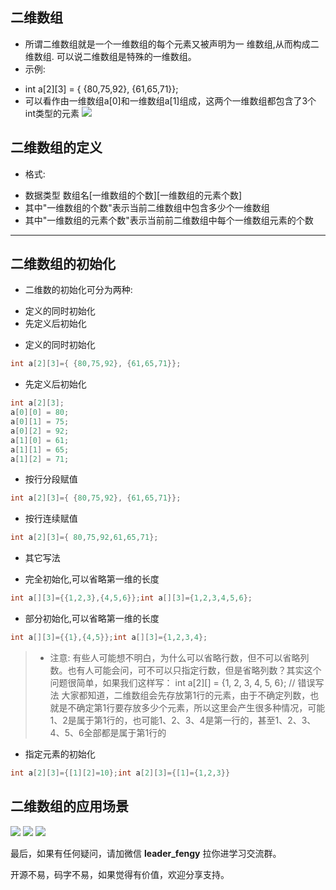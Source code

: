 ## 二维数组

- 所谓二维数组就是一个一维数组的每个元素又被声明为一 维数组,从而构成二维数组. 可以说二维数组是特殊的一维数组。
- 示例: 

+ int a[2][3] = { {80,75,92}, {61,65,71}};
+ 可以看作由一维数组a[0]和一维数组a[1]组成，这两个一维数组都包含了3个int类型的元素 
  ![](https://img-blog.csdnimg.cn/img_convert/c716d53c6b228ea211a524645a5d13a5.png)

## 二维数组的定义

- 格式:

+ 数据类型 数组名[一维数组的个数][一维数组的元素个数]
+ 其中"一维数组的个数"表示当前二维数组中包含多少个一维数组
+ 其中"一维数组的元素个数"表示当前前二维数组中每个一维数组元素的个数

---

## 二维数组的初始化

- 二维数的初始化可分为两种:

+ 定义的同时初始化
+ 先定义后初始化

- 定义的同时初始化

```c
int a[2][3]={ {80,75,92}, {61,65,71}};
```

- 先定义后初始化

```c
int a[2][3];
a[0][0] = 80;
a[0][1] = 75;
a[0][2] = 92;
a[1][0] = 61;
a[1][1] = 65;
a[1][2] = 71;
```

- 按行分段赋值

```c
int a[2][3]={ {80,75,92}, {61,65,71}};
```

- 按行连续赋值

```c
int a[2][3]={ 80,75,92,61,65,71};
```

- 其它写法

+ 完全初始化,可以省略第一维的长度

```c
int a[][3]={{1,2,3},{4,5,6}};int a[][3]={1,2,3,4,5,6};
```

   + 部分初始化,可以省略第一维的长度

```c
int a[][3]={{1},{4,5}};int a[][3]={1,2,3,4};
```

>+ 注意: 有些人可能想不明白，为什么可以省略行数，但不可以省略列数。也有人可能会问，可不可以只指定行数，但是省略列数？其实这个问题很简单，如果我们这样写：
>  int a[2][] = {1, 2, 3, 4, 5, 6}; // 错误写法
>   大家都知道，二维数组会先存放第1行的元素，由于不确定列数，也就是不确定第1行要存放多少个元素，所以这里会产生很多种情况，可能1、2是属于第1行的，也可能1、2、3、4是第一行的，甚至1、2、3、4、5、6全部都是属于第1行的

+ 指定元素的初始化

```c
int a[2][3]={[1][2]=10};int a[2][3]={[1]={1,2,3}}
```

## 二维数组的应用场景

![](https://img-blog.csdnimg.cn/img_convert/f351a6ed231c8a1a5e6379da6816fd1c.png)
![](https://img-blog.csdnimg.cn/img_convert/dd8a18bdb49031d24c98bc311e80ab78.png)
![](https://img-blog.csdnimg.cn/img_convert/dee64b6cb0f5c043402880d0062d2393.png)



最后，如果有任何疑问，请加微信 **leader_fengy** 拉你进学习交流群。

开源不易，码字不易，如果觉得有价值，欢迎分享支持。